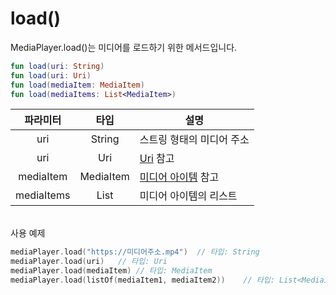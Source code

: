 # load()

MediaPlayer.load()는 미디어를 로드하기 위한 메서드입니다.
```kotlin
fun load(uri: String)
fun load(uri: Uri)
fun load(mediaItem: MediaItem)
fun load(mediaItems: List<MediaItem>)
```

|파라미터|타입|설명|
|:--:|:--:|---|
|uri|String|스트링 형태의 미디어 주소|
|uri|Uri| [Uri](https://developer.android.com/reference/android/net/Uri) 참고|
|mediaItem|MediaItem|[미디어 아이템](https://developer.android.com/reference/androidx/media3/common/MediaItem) 참고|
|mediaItems|List<MediaItem>|미디어 아이템의 리스트|

\
사용 예제
```kotlin
mediaPlayer.load("https://미디어주소.mp4")  // 타입: String
mediaPlayer.load(uri)   // 타입: Uri
mediaPlayer.load(mediaItem) // 타입: MediaItem
mediaPlayer.load(listOf(mediaItem1, mediaItem2))    // 타입: List<MediaItem>
```

